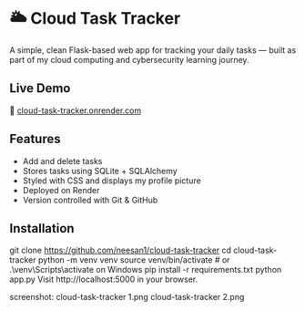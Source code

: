 # 🌥️ Cloud Task Tracker

A simple, clean Flask-based web app for tracking your daily tasks — built as part of my cloud computing and cybersecurity learning journey.

## Live Demo

🔗 [cloud-task-tracker.onrender.com](https://cloud-task-tracker.onrender.com)

## Features

- Add and delete tasks
- Stores tasks using SQLite + SQLAlchemy
- Styled with CSS and displays my profile picture
- Deployed on Render
- Version controlled with Git & GitHub

## Installation

git clone https://github.com/neesan1/cloud-task-tracker
cd cloud-task-tracker
python -m venv venv
source venv/bin/activate  # or .\venv\Scripts\activate on Windows
pip install -r requirements.txt
python app.py
Visit http://localhost:5000 in your browser.

screenshot:
cloud-task-tracker 1.png
cloud-task-tracker 2.png
